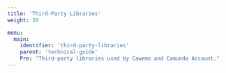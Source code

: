 ```yaml
---
title: 'Third-Party Libraries'
weight: 30

menu:
  main:
    identifier: 'third-party-libraries'
    parent: 'technical-guide'
    Pre: "Third-party libraries used by Cawemo and Camunda Account."
---
```

